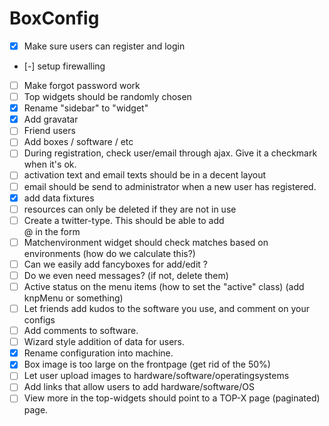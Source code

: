 BoxConfig
========================

* [X] Make sure users can register and login
* [-] setup firewalling
* [ ] Make forgot password work
* [ ] Top widgets should be randomly chosen
* [X] Rename "sidebar" to "widget"
* [X] Add gravatar
* [ ] Friend users
* [ ] Add boxes / software / etc
* [ ] During registration, check user/email through ajax. Give it a checkmark when it's ok.
* [ ] activation text and email texts should be in a decent layout
* [ ] email should be send to administrator when a new user has registered.
* [X] add data fixtures
* [ ] resources can only be deleted if they are not in use
* [ ] Create a twitter-type. This should be able to add <div class="input-prepend"><span class="add-on">@</span> in the form
* [ ] Matchenvironment widget should check matches based on environments (how do we calculate this?)
* [ ] Can we easily add fancyboxes for add/edit ?
* [ ] Do we even need messages? (if not, delete them)
* [ ] Active status on the menu items (how to set the "active" class) (add knpMenu or something)
* [ ] Let friends add kudos to the software you use, and comment on your configs
* [ ] Add comments to software.
* [ ] Wizard style addition of data for users.
* [X] Rename configuration into machine.
* [X] Box image is too large on the frontpage (get rid of the 50%)
* [ ] Let user upload images to hardware/software/operatingsystems
* [ ] Add links that allow users to add hardware/software/OS
* [ ] View more in the top-widgets should point to a TOP-X page (paginated) page.